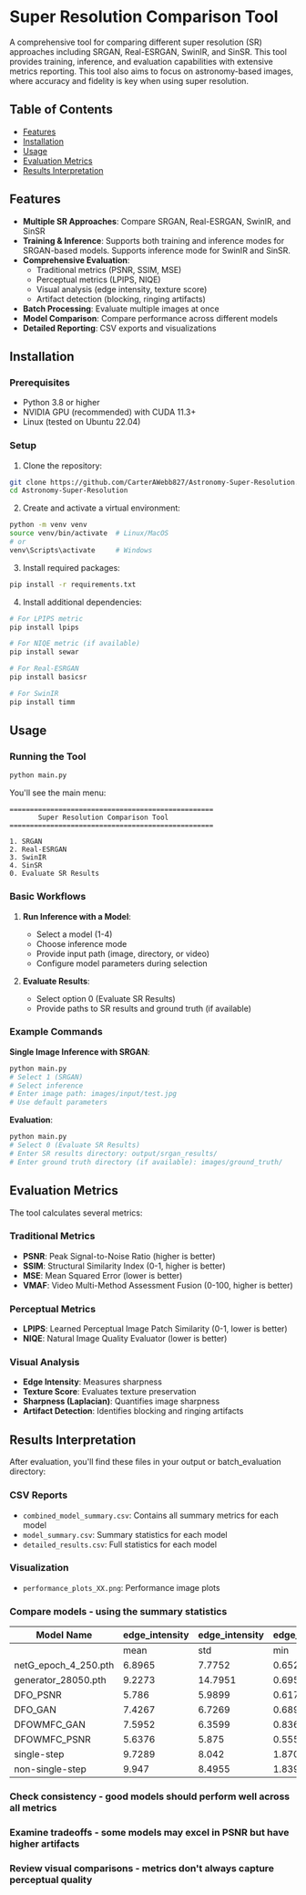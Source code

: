 # Super Resolution Comparison Tool

A comprehensive tool for comparing different super resolution (SR) approaches including SRGAN, Real-ESRGAN, SwinIR, and SinSR. This tool provides training, inference, and evaluation capabilities with extensive metrics reporting. This tool also aims to focus on astronomy-based images, where accuracy and fidelity is key when using super resolution.

## Table of Contents
- [Features](#features)
- [Installation](#installation)
- [Usage](#usage)
- [Evaluation Metrics](#evaluation-metrics)
- [Results Interpretation](#results-interpretation)

## Features

- **Multiple SR Approaches**: Compare SRGAN, Real-ESRGAN, SwinIR, and SinSR
- **Training & Inference**: Supports both training and inference modes for SRGAN-based models. Supports inference mode for SwinIR and SinSR.
- **Comprehensive Evaluation**:
  - Traditional metrics (PSNR, SSIM, MSE)
  - Perceptual metrics (LPIPS, NIQE)
  - Visual analysis (edge intensity, texture score)
  - Artifact detection (blocking, ringing artifacts)
- **Batch Processing**: Evaluate multiple images at once
- **Model Comparison**: Compare performance across different models
- **Detailed Reporting**: CSV exports and visualizations

## Installation

### Prerequisites

- Python 3.8 or higher
- NVIDIA GPU (recommended) with CUDA 11.3+
- Linux (tested on Ubuntu 22.04)

### Setup

1. Clone the repository:
```bash
git clone https://github.com/CarterAWebb827/Astronomy-Super-Resolution.git
cd Astronomy-Super-Resolution
```

2. Create and activate a virtual environment:
```bash
python -m venv venv
source venv/bin/activate  # Linux/MacOS
# or 
venv\Scripts\activate     # Windows
```

3. Install required packages:
```bash
pip install -r requirements.txt
```

4. Install additional dependencies:
```bash
# For LPIPS metric
pip install lpips

# For NIQE metric (if available)
pip install sewar

# For Real-ESRGAN
pip install basicsr

# For SwinIR
pip install timm
```

## Usage

### Running the Tool

```bash
python main.py
```

You'll see the main menu:
```
==================================================
       Super Resolution Comparison Tool        
==================================================

1. SRGAN
2. Real-ESRGAN
3. SwinIR
4. SinSR
0. Evaluate SR Results
```

### Basic Workflows

1. **Run Inference with a Model**:
   - Select a model (1-4)
   - Choose inference mode
   - Provide input path (image, directory, or video)
   - Configure model parameters during selection

2. **Evaluate Results**:
   - Select option 0 (Evaluate SR Results)
   - Provide paths to SR results and ground truth (if available)

### Example Commands

**Single Image Inference with SRGAN**:
```bash
python main.py
# Select 1 (SRGAN)
# Select inference
# Enter image path: images/input/test.jpg
# Use default parameters
```

**Evaluation**:
```bash
python main.py
# Select 0 (Evaluate SR Results)
# Enter SR results directory: output/srgan_results/
# Enter ground truth directory (if available): images/ground_truth/
```

## Evaluation Metrics

The tool calculates several metrics:

### Traditional Metrics
- **PSNR**: Peak Signal-to-Noise Ratio (higher is better)
- **SSIM**: Structural Similarity Index (0-1, higher is better)
- **MSE**: Mean Squared Error (lower is better)
- **VMAF**: Video Multi-Method Assessment Fusion (0-100, higher is better)

### Perceptual Metrics
- **LPIPS**: Learned Perceptual Image Patch Similarity (0-1, lower is better)
- **NIQE**: Natural Image Quality Evaluator (lower is better)

### Visual Analysis
- **Edge Intensity**: Measures sharpness
- **Texture Score**: Evaluates texture preservation
- **Sharpness (Laplacian)**: Quantifies image sharpness
- **Artifact Detection**: Identifies blocking and ringing artifacts

## Results Interpretation

After evaluation, you'll find these files in your output or batch_evaluation directory:

### CSV Reports
- `combined_model_summary.csv`: Contains all summary metrics for each model
- `model_summary.csv`: Summary statistics for each model
- `detailed_results.csv`: Full statistics for each model

### Visualization
- `performance_plots_XX.png`: Performance image plots

### Compare models - using the summary statistics
|Model Name          |edge_intensity|edge_intensity|edge_intensity|edge_intensity|texture_score|texture_score|texture_score|texture_score|lpips |lpips |lpips |lpips |mean_brightness|mean_brightness|mean_brightness|mean_brightness|std_brightness|std_brightness|std_brightness|std_brightness|contrast|contrast|contrast|contrast|sharpness_laplacian|sharpness_laplacian|sharpness_laplacian|sharpness_laplacian|blocking_artifacts|blocking_artifacts|blocking_artifacts|blocking_artifacts|ringing_artifacts|ringing_artifacts|ringing_artifacts|ringing_artifacts|
|--------------------|--------------|--------------|--------------|--------------|-------------|-------------|-------------|-------------|------|------|------|------|---------------|---------------|---------------|---------------|--------------|--------------|--------------|--------------|--------|--------|--------|--------|-------------------|-------------------|-------------------|-------------------|------------------|------------------|------------------|------------------|-----------------|-----------------|-----------------|-----------------|
|                    |mean          |std           |min           |max           |mean         |std          |min          |max          |mean  |std   |min   |max   |mean           |std            |min            |max            |mean          |std           |min           |max           |mean    |std     |min     |max     |mean               |std                |min                |max                |mean              |std               |min               |max               |mean             |std              |min              |max              |
|netG_epoch_4_250.pth|6.8965        |7.7752        |0.652         |31.4872       |421.6014     |283.3227     |107.5805     |1095.4412    |0.0383|0.0122|0.0126|0.0544|52.3385        |24.78          |9.5793         |90.8944        |51.4446       |17.3354       |21.3747       |81.5475       |50.4673 |17.975  |16.5037 |79.4431 |65.4917            |67.8756            |11.1501            |303.1057           |71.7618           |26.3059           |24.8816           |118.5443          |13.7912          |6.2117           |6.7367           |31.4832          |
|generator_28050.pth |9.2273        |14.7951       |0.6951        |68.9174       |406.9509     |290.9884     |105.5305     |1238.381     |0.0784|0.0529|0.0185|0.2476|52.2575        |25.1395        |9.7353         |91.8816        |51.805        |17.6839       |20.4083       |82.5822       |50.8816 |18.0154 |17.3048 |80.5971 |185.5896           |332.4347           |18.9172            |1585.0735          |76.2028           |28.4628           |24.9381           |125.15            |18.6774          |11.0836          |7.6097           |57.8113          |
|DFO_PSNR            |5.786         |5.9899        |0.6173        |24.0119       |350.1271     |312.9352     |72.0221      |1258.6761    |0.0186|0.0113|0.0067|0.051 |52.3721        |25.6225        |9.2702         |92.5821        |53.6681       |18.3488       |21.3203       |86.0309       |52.5804 |18.6364 |17.9118 |83.7501 |77.9874            |105.4748           |11.2227            |377.0494           |49.0225           |22.5055           |15.2553           |98.0906           |14.1065          |8.2762           |6.5099           |38.4682          |
|DFO_GAN             |7.4267        |6.7269        |0.6898        |24.0644       |347.7819     |298.9178     |77.2         |1160.871     |0.055 |0.0261|0.0151|0.0978|51.4152        |25.9304        |6.6241         |92.5321        |53.1506       |19.0838       |18.9569       |86.1885       |52.1421 |19.3716 |17.6242 |84.1373 |206.4889           |227.7963           |30.9914            |836.1832           |64.3967           |23.195            |19.8249           |102.2201          |20.7615          |9.2082           |9.3458           |41.293           |
|DFOWMFC_GAN         |7.5952        |6.3599        |0.8369        |23.4174       |353.7162     |280.3943     |81.3883      |1099.1411    |0.0526|0.0244|0.011 |0.0981|51.9062        |25.6985        |7.2024         |92.3086        |53.2281       |18.8798       |19.8526       |86.3552       |52.1703 |19.1354 |17.7633 |84.1148 |169.1567           |144.929            |28.3283            |665.3937           |63.6927           |24.0372           |22.2297           |106.6596          |20.088           |7.7577           |9.5181           |39.3012          |
|DFOWMFC_PSNR        |5.6376        |5.875         |0.5553        |23.5927       |346.3694     |298.1925     |72.0816      |1184.5099    |0.0171|0.0091|0.0065|0.0376|52.4901        |25.5346        |9.2872         |92.5647        |53.412        |18.2587       |21.3099       |85.715        |52.3405 |18.5669 |17.9293 |83.4866 |59.2548            |64.8854            |7.8481             |232.5098           |50.2212           |23.7423           |14.9345           |102.5577          |12.9752          |6.497            |5.5882           |27.817           |
|single-step         |9.7289        |8.042         |1.8706        |23.2107       |304.4038     |129.0354     |158.6052     |494.2762     |0.1248|0.0611|0.0441|0.2286|51.3118        |29.3716        |13.7414        |93.568         |56.7515       |18.6035       |33.113        |76.9046       |55.8716 |19.1877 |33.0088 |76.7382 |653.1445           |642.1976           |135.2595           |1854.1793          |86.4631           |12.8222           |62.9734           |98.8165           |30.4095          |13.1351          |17.3289          |51.8098          |
|non-single-step     |9.947         |8.4955        |1.839         |24.5516       |305.4771     |131.1986     |160.9348     |502.7327     |0.1248|0.0616|0.046 |0.2332|51.3347        |29.3363        |13.8092        |93.5531        |56.7424       |18.6155       |33.1411       |76.8955       |55.869  |19.1993 |33.0351 |76.7322 |658.9804           |686.4103           |145.6755           |1968.55            |86.5076           |12.5518           |63.7628           |99.4722           |30.5018          |13.5006          |17.9024          |53.1133          |




### Check consistency - good models should perform well across all metrics


### Examine tradeoffs - some models may excel in PSNR but have higher artifacts


### Review visual comparisons - metrics don't always capture perceptual quality

